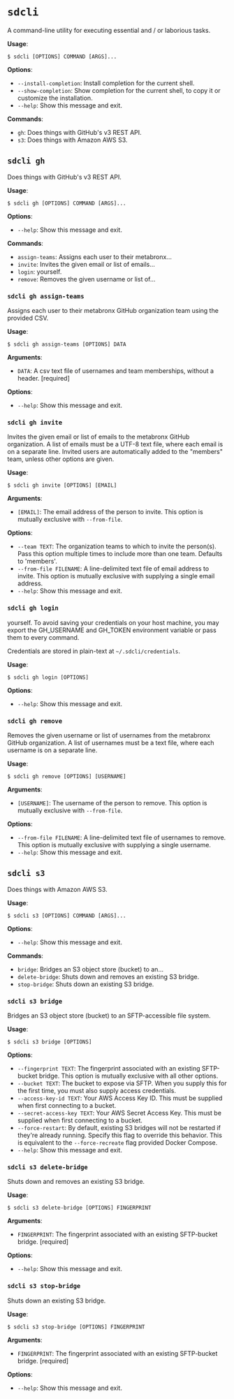 # `sdcli`

A command-line utility for executing essential and / or laborious tasks.

**Usage**:

```console
$ sdcli [OPTIONS] COMMAND [ARGS]...
```

**Options**:

* `--install-completion`: Install completion for the current shell.
* `--show-completion`: Show completion for the current shell, to copy it or customize the installation.
* `--help`: Show this message and exit.

**Commands**:

* `gh`: Does things with GitHub's v3 REST API.
* `s3`: Does things with Amazon AWS S3.

## `sdcli gh`

Does things with GitHub's v3 REST API.

**Usage**:

```console
$ sdcli gh [OPTIONS] COMMAND [ARGS]...
```

**Options**:

* `--help`: Show this message and exit.

**Commands**:

* `assign-teams`: Assigns each user to their metabronx...
* `invite`: Invites the given email or list of emails...
* `login`: yourself.
* `remove`: Removes the given username or list of...

### `sdcli gh assign-teams`

Assigns each user to their metabronx GitHub organization team using the
provided CSV.

**Usage**:

```console
$ sdcli gh assign-teams [OPTIONS] DATA
```

**Arguments**:

* `DATA`: A csv text file of usernames and team memberships, without a header.  [required]

**Options**:

* `--help`: Show this message and exit.

### `sdcli gh invite`

Invites the given email or list of emails to the metabronx GitHub organization. A
list of emails must be a UTF-8 text file, where each email is on a separate line.
Invited users are automatically added to the "members" team, unless other options
are given.

**Usage**:

```console
$ sdcli gh invite [OPTIONS] [EMAIL]
```

**Arguments**:

* `[EMAIL]`: The email address of the person to invite. This option is mutually exclusive with `--from-file`.

**Options**:

* `--team TEXT`: The organization teams to which to invite the person(s). Pass this option multiple times to include more than one team. Defaults to 'members'.
* `--from-file FILENAME`: A line-delimited text file of email address to invite. This option is mutually exclusive with supplying a single email address.
* `--help`: Show this message and exit.

### `sdcli gh login`

yourself. To avoid saving your credentials on your host machine, you may export
the GH_USERNAME and GH_TOKEN environment variable or pass them to every command.

Credentials are stored in plain-text at `~/.sdcli/credentials`.

**Usage**:

```console
$ sdcli gh login [OPTIONS]
```

**Options**:

* `--help`: Show this message and exit.

### `sdcli gh remove`

Removes the given username or list of usernames from the metabronx GitHub
organization. A list of usernames must be a text file, where each username is on a
separate line.

**Usage**:

```console
$ sdcli gh remove [OPTIONS] [USERNAME]
```

**Arguments**:

* `[USERNAME]`: The username of the person to remove. This option is mutually exclusive with `--from-file`.

**Options**:

* `--from-file FILENAME`: A line-delimited text file of usernames to remove. This option is mutually exclusive with supplying a single username.
* `--help`: Show this message and exit.

## `sdcli s3`

Does things with Amazon AWS S3.

**Usage**:

```console
$ sdcli s3 [OPTIONS] COMMAND [ARGS]...
```

**Options**:

* `--help`: Show this message and exit.

**Commands**:

* `bridge`: Bridges an S3 object store (bucket) to an...
* `delete-bridge`: Shuts down and removes an existing S3 bridge.
* `stop-bridge`: Shuts down an existing S3 bridge.

### `sdcli s3 bridge`

Bridges an S3 object store (bucket) to an SFTP-accessible file system.

**Usage**:

```console
$ sdcli s3 bridge [OPTIONS]
```

**Options**:

* `--fingerprint TEXT`: The fingerprint associated with an existing SFTP-bucket bridge. This option is mutually exclusive with all other options.
* `--bucket TEXT`: The bucket to expose via SFTP. When you supply this for the first time, you must also supply access credentials.
* `--access-key-id TEXT`: Your AWS Access Key ID. This must be supplied when first connecting to a bucket.
* `--secret-access-key TEXT`: Your AWS Secret Access Key. This must be supplied when first connecting to a bucket.
* `--force-restart`: By default, existing S3 bridges will not be restarted if they're already running. Specify this flag to override this behavior. This is equivalent to the `--force-recreate` flag provided Docker Compose.
* `--help`: Show this message and exit.

### `sdcli s3 delete-bridge`

Shuts down and removes an existing S3 bridge.

**Usage**:

```console
$ sdcli s3 delete-bridge [OPTIONS] FINGERPRINT
```

**Arguments**:

* `FINGERPRINT`: The fingerprint associated with an existing SFTP-bucket bridge.  [required]

**Options**:

* `--help`: Show this message and exit.

### `sdcli s3 stop-bridge`

Shuts down an existing S3 bridge.

**Usage**:

```console
$ sdcli s3 stop-bridge [OPTIONS] FINGERPRINT
```

**Arguments**:

* `FINGERPRINT`: The fingerprint associated with an existing SFTP-bucket bridge.  [required]

**Options**:

* `--help`: Show this message and exit.
